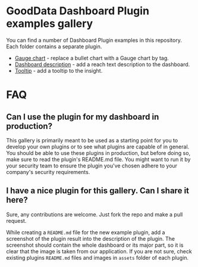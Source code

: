 # GoodData Dashboard Plugin examples gallery

You can find a number of Dashboard Plugin examples in this repository. Each folder contains a separate plugin.

* [Gauge chart](./gauge_chart_plugin) - replace a bullet chart with a Gauge chart by tag.
* [Dashboard description](./dashboard_description_plugin) - add a reach text description to the dashboard.
* [Tooltip](./tooltip_plugin) - add a tooltip to the insight.

# FAQ

## Can I use the plugin for my dashboard in production?

This gallery is primarily meant to be used as a starting point for you to develop your own plugins or to see what
plugins are capable of in general. You should be able to use these plugins in production, but before doing so,
make sure to read the plugin's README.md file. You might want to run it by your security team to ensure the
plugin you've chosen adhere to your company's security requirements.

## I have a nice plugin for this gallery. Can I share it here?

Sure, any contributions are welcome. Just fork the repo and make a pull request.

While creating a `README.md` file for the new example plugin, add a screenshot of the plugin result into the description of
the plugin. The screenshot should contain the whole dashboard or its major part, so it is clear that the image is taken from 
our application. If you are not sure, check existing plugins `README.md` files and images in `assets` folder of each plugin.
